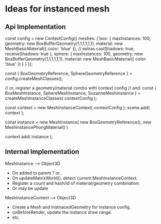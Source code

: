 
# Ideas for instanced mesh

## Api Implementation

const config = new ContextConfig({
  meshes: {
    box: {
      maxInstances: 100,
      geometry: new BoxBufferGeometry(1,1,1,1,1,1),
      material: new MeshBasicMaterial({
        color: 'blue'
      }),
      // extras
      castShadows: true,
      receiveShadows: true
    },
    sphere: {
      maxInstances: 100,
      geometry: new BoxBufferGeometry(1,1,1,1,1,1),
      material: new MeshBasicMaterial({
        color: 'blue'
      })
    }
  }
});

const {
  BoxGeometryReference,
  SphereGeometryReference
} = config.createMeshClasses();

// or, register a geometry/material combo with context config
// and:
const {
  BoxMeshInstance,
  SphereMeshInstance,
  SuzanneMeshInstance
} = createMeshInstanceClasses( contextConfig );

const context = new MeshInstanceContext( contextConfig );
scene.add( context );

const instance = new MeshInstance( 
  new BoxGeometryReference(),
  new MeshInstancePhongMaterial()
)

context.add( instance );



## Internal Implementation

MeshInstance --> Object3D
- On added to parent ? or..
- On updateMatrixWorld(),  detect current MeshInstanceContext.
- Register a count and hash/id of material/geometry combination.
- Or may be update

MeshInstanceContext --> Object3D
  - Create a Mesh and InstnacedGeometry for instance config.
  - onBeforeRender, update the instance draw range.
  - etc.

